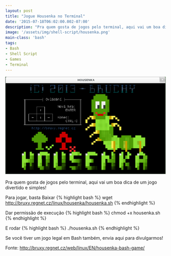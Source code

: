 ```yaml
---
layout: post
title: "Jogue Housenka no Terminal"
date: '2015-07-18T06:02:00.002-07:00'
description: "Pra quem gosta de jogos pelo terminal, aqui vai um boa dica de um jogo divertido e simples!"
image: '/assets/img/shell-script/housenka.png'
main-class: 'bash'
tags:
- Bash
- Shell Script
- Games
- Terminal
---
```

![Jogue Housenka no Terminal](/assets/img/shell-script/housenka.png "Jogue Housenka no Terminal")

Pra quem gosta de jogos pelo terminal, aqui vai um boa dica de um jogo divertido e simples! 

Para jogar, basta Baixar
{% highlight bash %}
wget http://bruxy.regnet.cz/linux/housenka/housenka.sh 
{% endhighlight %}

Dar permissão de execução
{% highlight bash %}
chmod +x housenka.sh 
{% endhighlight %}

E rodar
{% highlight bash %}
./housenka.sh 
{% endhighlight %} 

Se você tiver um jogo legal em Bash também, envia aqui para divulgarmos! 

Fonte: http://bruxy.regnet.cz/web/linux/EN/housenka-bash-game/
